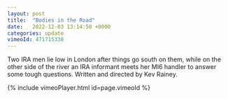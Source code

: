 ```yaml
---
layout: post
title:  "Bodies in the Road"
date:   2022-12-03 13:14:50 +0000
categories: update
vimeoId: 471715338
---
```


 Two IRA men lie low in London after things go south on them, while on the other side of the river an IRA informant meets her MI6 handler to answer some tough questions. Written and directed by Kev Rainey.

{% include vimeoPlayer.html id=page.vimeoId %}